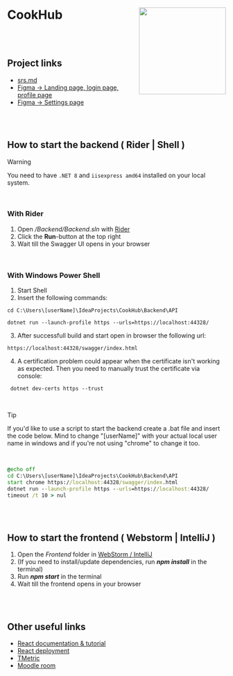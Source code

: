 # CookHub <img src="https://github.com/SE-TINF22B6/CookHub/assets/113697513/f781dc67-1bf9-4b25-9995-7830d95fb300" width="200" align="right" />

<br><br> 


## Project links
* [srs.md](https://github.com/SE-TINF22B6/CookHub/blob/main/Project_Doc/srs.md)
* [Figma -> Landing page, login page, profile page](https://www.figma.com/file/YHS8HmBRaxqjHzQbqMhtNq/CookHub?type=design&node-id=0-1&mode=design&t=vMBnJrB1Yd5jKPKg-0)
* [Figma -> Settings page](https://www.figma.com/file/iW8TJhQ7snE6523q0IxiQS/Untitled?type=design&node-id=0-1&mode=design&t=2PGnPwCH4JaiCH0N-0)

<br><br>

## How to start the backend ( Rider | Shell )

> [!warning]
> You need to have `.NET 8` and  `iisexpress amd64` installed on your local system.

<br>

### With Rider

1. Open */Backend/Backend.sln* with [Rider](https://www.jetbrains.com/de-de/rider/)
2. Click the **Run**-button at the top right
3. Wait till the Swagger UI opens in your browser

<br>

### With Windows Power Shell

1. Start Shell
2. Insert the following commands:
```shell
cd C:\Users\[userName]\IdeaProjects\CookHub\Backend\API
```
```shell
dotnet run --launch-profile https --urls=https://localhost:44328/
```
3. After successfull build and start open in browser the following url:
```shell
https://localhost:44328/swagger/index.html
```
4. A certification problem could appear when the certificate isn't working as expected. Then you need to manually trust the certificate via console:
```shell
 dotnet dev-certs https --trust
```

<br>

> [!tip]
> If you'd like to use a script to start the backend create a .bat file and insert the code below.
> Mind to change "[userName]" with your actual local user name in windows and if you're not using "chrome" to change it too.

<br>

```bat
@echo off
cd C:\Users\[userName]\IdeaProjects\CookHub\Backend\API
start chrome https://localhost:44328/swagger/index.html
dotnet run --launch-profile https --urls=https://localhost:44328/
timeout /t 10 > nul
```


<br><br>

## How to start the frontend ( Webstorm | IntelliJ )


1. Open the *Frontend* folder in [WebStorm / IntelliJ](https://www.jetbrains.com/de-de/webstorm/)
2. (If you need to install/update dependencies, run ***npm install*** in the terminal) 
3. Run ***npm start*** in the terminal
4. Wait till the frontend opens in your browser


<br><br>

## Other useful links
* [React documentation & tutorial](https://react.dev/)
* [React deployment](https://create-react-app.dev/docs/deployment/)
* [TMetric](https://app.tmetric.com/)
* [Moodle room](https://moodle.dhbw.de/course/view.php?id=8728)
